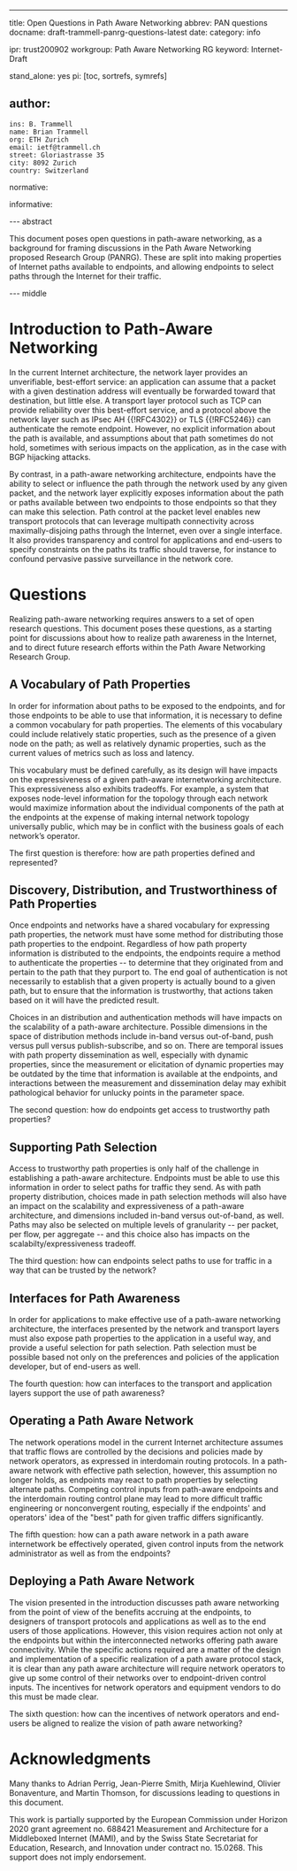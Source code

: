 ---
title: Open Questions in Path Aware Networking
abbrev: PAN questions
docname: draft-trammell-panrg-questions-latest
date:
category: info

ipr: trust200902
workgroup: Path Aware Networking RG
keyword: Internet-Draft

stand_alone: yes
pi: [toc, sortrefs, symrefs]

author:
  -
    ins: B. Trammell
    name: Brian Trammell
    org: ETH Zurich
    email: ietf@trammell.ch
    street: Gloriastrasse 35
    city: 8092 Zurich
    country: Switzerland

normative:

informative:


--- abstract

This document poses open questions in path-aware networking, as a background
for framing discussions in the Path Aware Networking proposed Research Group
(PANRG). These are split into making properties of Internet paths available to
endpoints, and allowing endpoints to select paths through the Internet for
their traffic.

--- middle

# Introduction to Path-Aware Networking

In the current Internet architecture, the network layer provides an
unverifiable, best-effort service: an application can assume that a packet
with a given destination address will eventually be forwarded toward that
destination, but little else. A transport layer protocol such as TCP can
provide reliability over this best-effort service, and a protocol above the
network layer such as IPsec AH {{!RFC4302}} or TLS {{!RFC5246}} can
authenticate the remote endpoint. However, no explicit information about the
path is available, and assumptions about that path sometimes do not hold,
sometimes with serious impacts on the application, as in the case with BGP
hijacking attacks.

By contrast, in a path-aware networking architecture, endpoints have the
ability to select or influence the path through the network used by any given
packet, and the network layer explicitly exposes information about the path or
paths available between two endpoints to those endpoints so that they can make
this selection. Path control at the packet level enables new transport
protocols that can leverage multipath connectivity across maximally-disjoing
paths through the Internet, even over a single interface. It also provides
transparency and control for applications and end-users to specify constraints
on the paths its traffic should traverse, for instance to confound pervasive
passive surveillance in the network core.

# Questions

Realizing path-aware networking requires answers to a set of open research
questions. This document poses these questions, as a starting point for
discussions about how to realize path awareness in the Internet, and to direct
future research efforts within the Path Aware Networking Research Group.

## A Vocabulary of Path Properties

In order for information about paths to be exposed to the endpoints, and for
those endpoints to be able to use that information, it is necessary to define
a common vocabulary for path properties. The elements of this vocabulary could
include relatively static properties, such as the presence of a given node on
the path; as well as relatively dynamic properties, such as the current values
of metrics such as loss and latency.

This vocabulary must be defined carefully, as its design will have impacts on
the expressiveness of a given path-aware internetworking architecture. This
expressiveness also exhibits tradeoffs. For example, a system that exposes
node-level information for the topology through each network would maximize
information about the individual components of the path at the endpoints at
the expense of making internal network topology universally public, which may
be in conflict with the business goals of each network’s operator.

The first question is therefore: how are path properties defined and represented?

## Discovery, Distribution, and Trustworthiness of Path Properties

Once endpoints and networks have a shared vocabulary for expressing path
properties, the network must have some method for distributing those path
properties to the endpoint. Regardless of how path property information is
distributed to the endpoints, the endpoints require a method to authenticate
the properties -- to determine that they originated from and pertain to the
path that they purport to. The end goal of authentication is not necessarily
to establish that a given property is actually bound to a given path, but to
ensure that the information is trustworthy, that actions taken based on it
will have the predicted result.

Choices in an distribution and authentication methods will have impacts on the
scalability of a path-aware architecture. Possible dimensions in the space of
distribution methods include in-band versus out-of-band, push versus pull
versus publish-subscribe, and so on. There are temporal issues with path
property dissemination as well, especially with dynamic properties, since the
measurement or elicitation of dynamic properties may be outdated by the time
that information is available at the endpoints, and interactions between the
measurement and dissemination delay may exhibit pathological behavior for
unlucky points in the parameter space.

The second question: how do endpoints get access to trustworthy path properties?

## Supporting Path Selection

Access to trustworthy path properties is only half of the challenge in
establishing a path-aware architecture. Endpoints must be able to use this
information in order to select paths for traffic they send. As with path
property distribution, choices made in path selection methods will also have
an impact on the scalability and expressiveness of a path-aware architecture,
and dimensions included in-band versus out-of-band, as well. Paths may also be
selected on multiple levels of granularity -- per packet, per flow, per
aggregate -- and this choice also has impacts on the scalabilty/expressiveness
tradeoff.

The third question: how can endpoints select paths to use for traffic in a way
that can be trusted by the network?

## Interfaces for Path Awareness

In order for applications to make effective use of a path-aware networking
architecture, the interfaces presented by the network and transport layers
must also expose path properties to the application in a useful way, and
provide a useful selection for path selection. Path selection must be possible
based not only on the preferences and policies of the application developer,
but of end-users as well.

The fourth question: how can interfaces to the transport and application
layers support the use of path awareness?

## Operating a Path Aware Network

The network operations model in the current Internet architecture assumes that
traffic flows are controlled by the decisions and policies made by network
operators, as expressed in interdomain routing protocols. In a path-aware
network with effective path selection, however, this assumption no longer
holds, as endpoints may react to path properties by selecting alternate paths.
Competing control inputs from path-aware endpoints and the interdomain routing
control plane may lead to more difficult traffic engineering or nonconvergent
routing, especially if the endpoints' and operators' idea of the "best" path
for given traffic differs significantly.

The fifth question: how can a path aware network in a path aware internetwork
be effectively operated, given control inputs from the network administrator
as well as from the endpoints?

## Deploying a Path Aware Network

The vision presented in the introduction discusses path aware networking from
the point of view of the benefits accruing at the endpoints, to designers of
transport protocols and applications as well as to the end users of those
applications. However, this vision requires action not only at the endpoints
but within the interconnected networks offering path aware connectivity. While
the specific actions required are a matter of the design and implementation of
a specific realization of a path aware protocol stack, it is clear than any
path aware architecture will require network operators to give up some control
of their networks over to endpoint-driven control inputs. The incentives for
network operators and equipment vendors to do this must be made clear.

The sixth question: how can the incentives of network operators and end-users
be aligned to realize the vision of path aware networking?

# Acknowledgments

Many thanks to Adrian Perrig, Jean-Pierre Smith, Mirja Kuehlewind, Olivier
Bonaventure, and Martin Thomson, for discussions leading to questions in this
document.

This work is partially supported by the European Commission under Horizon 2020
grant agreement no. 688421 Measurement and Architecture for a Middleboxed
Internet (MAMI), and by the Swiss State Secretariat for Education, Research, and
Innovation under contract no. 15.0268. This support does not imply endorsement.
